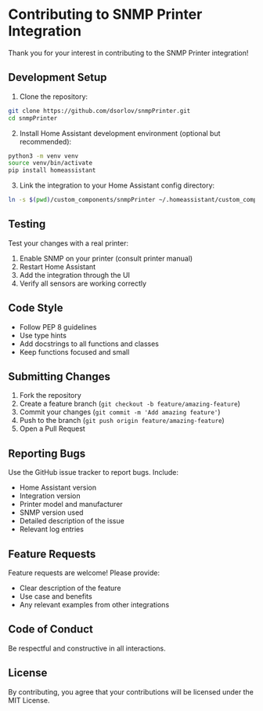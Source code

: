 # Contributing to SNMP Printer Integration

Thank you for your interest in contributing to the SNMP Printer integration!

## Development Setup

1. Clone the repository:
```bash
git clone https://github.com/dsorlov/snmpPrinter.git
cd snmpPrinter
```

2. Install Home Assistant development environment (optional but recommended):
```bash
python3 -m venv venv
source venv/bin/activate
pip install homeassistant
```

3. Link the integration to your Home Assistant config directory:
```bash
ln -s $(pwd)/custom_components/snmpPrinter ~/.homeassistant/custom_components/snmpPrinter
```

## Testing

Test your changes with a real printer:

1. Enable SNMP on your printer (consult printer manual)
2. Restart Home Assistant
3. Add the integration through the UI
4. Verify all sensors are working correctly

## Code Style

- Follow PEP 8 guidelines
- Use type hints
- Add docstrings to all functions and classes
- Keep functions focused and small

## Submitting Changes

1. Fork the repository
2. Create a feature branch (`git checkout -b feature/amazing-feature`)
3. Commit your changes (`git commit -m 'Add amazing feature'`)
4. Push to the branch (`git push origin feature/amazing-feature`)
5. Open a Pull Request

## Reporting Bugs

Use the GitHub issue tracker to report bugs. Include:

- Home Assistant version
- Integration version
- Printer model and manufacturer
- SNMP version used
- Detailed description of the issue
- Relevant log entries

## Feature Requests

Feature requests are welcome! Please provide:

- Clear description of the feature
- Use case and benefits
- Any relevant examples from other integrations

## Code of Conduct

Be respectful and constructive in all interactions.

## License

By contributing, you agree that your contributions will be licensed under the MIT License.
